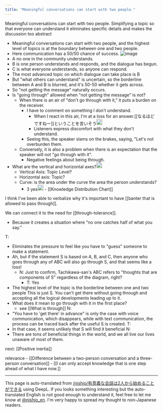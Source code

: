 ```yaml
---
title: "Meaningful conversations can start with two people."
---
```


Meaningful conversations can start with two people.
Simplifying a topic so that everyone can understand it eliminates specific details and makes the discussion too abstract
- Meaningful conversations can start with two people, and the highest level of topics is at the boundary between one and two people.
- Here communication has a 50/50 chance of success.
![image](https://gyazo.com/0e0f981fa53ca607116549f7b95faf54/thumb/1000)
- A no one in the community understands.
- B is one person understands and responds, and the dialogue has begun.
- C is what everyone understands, so anyone can respond.
- The most advanced topic on which dialogue can take place is B
- But "what others can understand" is uncertain, so the borderline between A and B is blurred, and it's 50-50 whether it gets across.
- So "not getting the message" naturally occurs.
- Is "going through" allowed when "not getting the message" is not?
    - When there is an air of "don't go through with it," it puts a burden on the receiver.
        - I have to comment on something I don't understand.
            - When I react in this air, I'm at a loss for an answer.[[なるほどですねー]]ということを言いそう<img src='https://scrapbox.io/api/pages/villagepump/cFQ2f7LRuLYP/icon' alt='/villagepump/cFQ2f7LRuLYP.icon' height="19.5"/>
            - Listeners express discomfort with what they don't understand.
        - Seeing this, the speaker slams on the brakes, saying, "Let's not overburden them.
    - Conversely, it is also a problem when there is an expectation that the speaker will not "go through with it".
        - Negative feelings about being through.
- What are the vertical and horizontal axes?<img src='https://scrapbox.io/api/pages/villagepump/yosider/icon' alt='/villagepump/yosider.icon' height="19.5"/>
    - Vertical Axis: Topic Level?
    - Horizontal axis: Topic?
    - Curve: is the area under the curve the area the person understands?
        - 3 yes<img src='https://scrapbox.io/api/pages/nishio-en/nishio/icon' alt='nishio.icon' height="19.5"/>
                - [[Knowledge Distribution Chart]]

I think I've been able to verbalize why it's important to have [[banter that is allowed to pass through]].

We can connect it to the need for [[through-tolerance]].
- Because it creates a situation where "no one catches half of what you say."

T:
- Eliminates the pressure to feel like you have to "guess" someone to make a statement.
- Ah, but if the statement S is based on A, B, and C, then anyone who goes through any of ABC will also go through S, and that seems like a loss!
    - N: Just to confirm, Tachikawa-san's ABC refers to "thoughts that are components of S" regardless of the diagram, right?
        - T: Yes
- The highest level of the topic is the borderline between one and two people This is just S. You can't get there without going through and accepting all the logical developments leading up to it.
- What does it mean to go through with it in the first place?
    - see  [[What is through]]
N:
- "You have to 'get there' in advance" is only the case with voice communication, which disappears, while with text communication, the process can be traced back after the useful S is created.
T:
- In that case, it seems unlikely that S will find it beneficial
N:
- There are tons of beneficial things in the world, and we all live our lives unaware of most of them.

next:  [[Positive inertia]]

relevance
    - [[Difference between a two-person conversation and a three-person conversation]]
    - [[I can only accept knowledge that is one step ahead of what I have now.]]

---
This page is auto-translated from [/nishio/有意義な会話は2人から始めることができる](https://scrapbox.io/nishio/有意義な会話は2人から始めることができる) using DeepL. If you looks something interesting but the auto-translated English is not good enough to understand it, feel free to let me know at [@nishio_en](https://twitter.com/nishio_en). I'm very happy to spread my thought to non-Japanese readers.